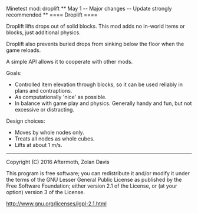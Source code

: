 Minetest mod: droplift
                ** May 1 -- Major changes -- Update strongly recommended **
==== Droplift ====

Droplift lifts drops out of solid blocks.
This mod adds no in-world items or blocks, just additional physics.

Droplift also prevents buried drops from sinking below the floor
when the game reloads.

A simple API allows it to cooperate with other mods.

Goals:
* Controlled item elevation through blocks, so it can be used reliably
  in plans and contraptions.
* As computationally 'nice' as possible.
* In balance with game play and physics. Generally handy and fun,
  but not excessive or distracting.

Design choices:
* Moves by whole nodes only.
* Treats all nodes as whole cubes.
* Lifts at about 1 m/s.


----

Copyright (C) 2016 Aftermoth, Zolan Davis

This program is free software; you can redistribute it and/or modify it
under the terms of the GNU Lesser General Public License as published
by the Free Software Foundation; either version 2.1 of the License,
or (at your option) version 3 of the License.

http://www.gnu.org/licenses/lgpl-2.1.html

